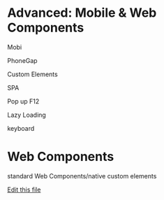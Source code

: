 

# Advanced: Mobile & Web Components

Mobi

PhoneGap

Custom Elements

SPA

Pop up F12

Lazy Loading

keyboard

# Web Components

standard Web Components/native custom elements 


[Edit this file](https://github.com/intuition-dev/IntuitionDocs/tree/master/docs)